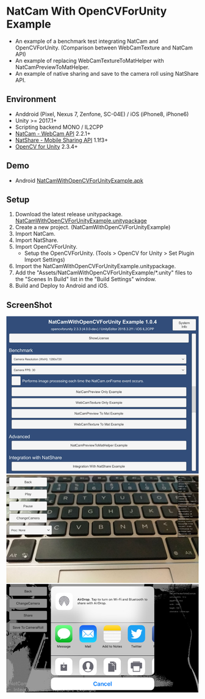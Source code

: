 # NatCam With OpenCVForUnity Example
- An example of a benchmark test integrating NatCam and OpenCVForUnity. (Comparison between WebCamTexture and NatCam API)  
- An example of replacing WebCamTextureToMatHelper with NatCamPreviewToMatHelper.
- An example of native sharing and save to the camera roll using NatShare API.


<!--
## Benchmark
![benchmark.jpg](benchmark.jpg) 
-->


## Environment
- Anddroid (Pixel, Nexus 7, Zenfone, SC-04E) / iOS (iPhone8, iPhone6)
- Unity >= 2017.1+
- Scripting backend MONO / IL2CPP
- [NatCam - WebCam API](https://assetstore.unity.com/packages/tools/integration/natcam-pro-webcam-api-52154?aid=1011l4ehR) 2.2.1+
- [NatShare - Mobile Sharing API](https://assetstore.unity.com/packages/tools/integration/natshare-mobile-sharing-api-117705?aid=1011l4ehR) 1.1f3+
- [OpenCV for Unity](https://assetstore.unity.com/packages/tools/integration/opencv-for-unity-21088?aid=1011l4ehR) 2.3.4+


## Demo
- Android [NatCamWithOpenCVForUnityExample.apk](https://github.com/EnoxSoftware/NatCamWithOpenCVForUnityExample/releases)


## Setup
1. Download the latest release unitypackage. [NatCamWithOpenCVForUnityExample.unitypackage](https://github.com/EnoxSoftware/NatCamWithOpenCVForUnityExample/releases)
1. Create a new project. (NatCamWithOpenCVForUnityExample)
1. Import NatCam.
1. Import NatShare.
1. Import OpenCVForUnity.
    * Setup the OpenCVForUnity. (Tools > OpenCV for Unity > Set Plugin Import Settings)
1. Import the NatCamWithOpenCVForUnityExample.unitypackage.
1. Add the "Assets/NatCamWithOpenCVForUnityExample/*.unity" files to the "Scenes In Build" list in the "Build Settings" window.
1. Build and Deploy to Android and iOS.


## ScreenShot
![screenshot01.jpg](screenshot01.jpg) 
![screenshot02.jpg](screenshot02.jpg) 
![screenshot03.jpg](screenshot03.jpg) 
